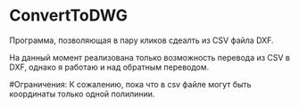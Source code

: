 # ConvertToDWG
Программа, позволяющая в пару кликов сдеалть из CSV файла DXF.

На данный момент реализована только возможность перевода из CSV в DXF, однако я работаю и над обратным переводом.

#Ограничения:
К сожалению, пока что в csv файле могут быть координаты только одной полилинии.
